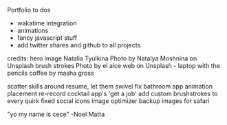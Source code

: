 Portfolio to dos

- wakatime integration
- animations
- fancy javascript stuff
- add twitter shares and github to all projects






credits:
 hero image Natalia Tyulkina
  Photo by Natalya Moshnina on Unsplash brush strokes
 Photo by el alce web on Unsplash - laptop with the pencils
 coffee by masha gross

 scatter skills around resume, let them swivel
 fix bathroom app animation placement
 re-record cocktail app's 'get a job'
 add custom brushstrokes to every quirk
 fixed social icons
 image optimizer
 backup images for safari
  

   "yo my name is cece" -Noel Matta